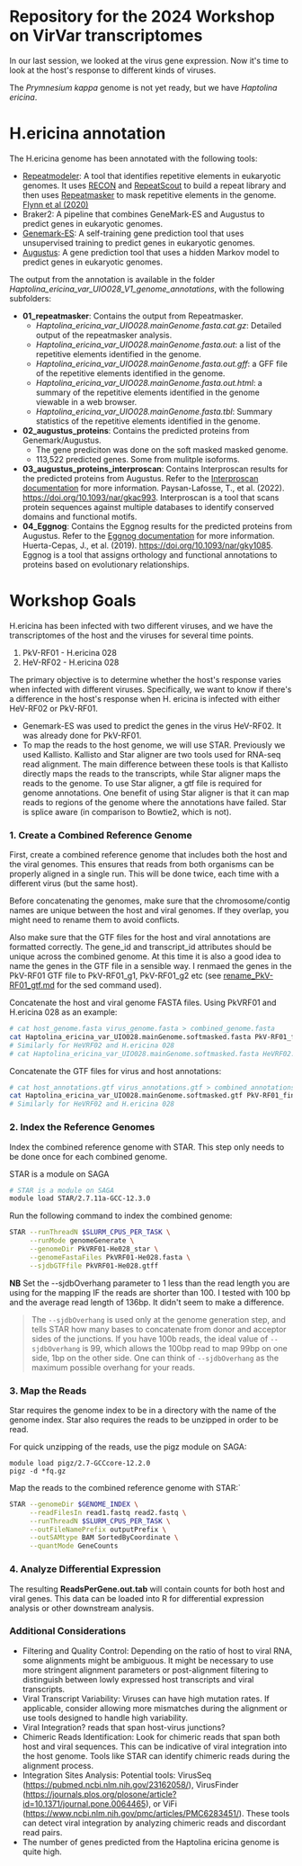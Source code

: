 # Repository for the 2024 Workshop on VirVar transcriptomes
In our last session, we looked at the virus gene expression. Now it's time to look at the host's response to different kinds of viruses. 

The *Prymnesium kappa* genome is not yet ready, but we have *Haptolina ericina*.

# H.ericina annotation
The H.ericina genome has been annotated with the following tools:
- [Repeatmodeler](https://www.repeatmasker.org/RepeatModeler/): A tool that identifies repetitive elements in eukaryotic genomes. It uses [RECON](https://www.pnas.org/doi/10.1073/pnas.1921046117) and [RepeatScout](https://www.pnas.org/doi/10.1073/pnas.1921046117) to build a repeat library and then uses [Repeatmasker](https://www.pnas.org/doi/10.1073/pnas.1921046117) to mask repetitive elements in the genome. [Flynn et al (2020)](https://www.pnas.org/doi/10.1073/pnas.1921046117)
- Braker2: A pipeline that combines GeneMark-ES and Augustus to predict genes in eukaryotic genomes.
- [Genemark-ES](http://exon.gatech.edu/GeneMark/eukaryotes/): A self-training gene prediction tool that uses unsupervised training to predict genes in eukaryotic genomes.
- [Augustus](http://bioinf.uni-greifswald.de/augustus/): A gene prediction tool that uses a hidden Markov model to predict genes in eukaryotic genomes.

The output from the annotation is available in the folder *Haptolina_ericina_var_UIO028_V1_genome_annotations*, with the following subfolders:
- **01_repeatmasker**: Contains the output from Repeatmasker.
  - *Haptolina_ericina_var_UIO028.mainGenome.fasta.cat.gz*: Detailed output of the repeatmasker analysis.
  - *Haptolina_ericina_var_UIO028.mainGenome.fasta.out*: a list of the repetitive elements identified in the genome.
  - *Haptolina_ericina_var_UIO028.mainGenome.fasta.out.gff*:  a GFF file of the repetitive elements identified in the genome.
  - *Haptolina_ericina_var_UIO028.mainGenome.fasta.out.html*: a summary of the repetitive elements identified in the genome viewable in a web browser.
  - *Haptolina_ericina_var_UIO028.mainGenome.fasta.tbl*:  Summary statistics of the repetitive elements identified in the genome.
- **02_augustus_proteins**: Contains the predicted proteins from Genemark/Augustus.
  - The gene prediciton was done on the soft masked masked genome.
  - 113,522 predicted genes. Some from mulitple isoforms. 
- **03_augustus_proteins_interproscan**: Contains Interproscan results for the predicted proteins from Augustus. Refer to the [Interproscan documentation](https://www.ebi.ac.uk/interpro/) for more information. Paysan-Lafosse, T., et al. (2022). https://doi.org/10.1093/nar/gkac993. Interproscan is a tool that scans protein sequences against multiple databases to identify conserved domains and functional motifs.
- **04_Eggnog**: Contains the Eggnog results for the predicted proteins from Augustus. Refer to the [Eggnog documentation](http://eggnog5.embl.de/) for more information. Huerta-Cepas, J., et al. (2019). https://doi.org/10.1093/nar/gky1085. Eggnog is a tool that assigns orthology and functional annotations to proteins based on evolutionary relationships.


# Workshop Goals
H.ericina has been infected with two different viruses, and we have the transcriptomes of the host and the viruses for several time points.
1.	PkV-RF01 - H.ericina 028
2.	HeV-RF02 - H.ericina 028

The primary objective is to determine whether the host's response varies when infected with different viruses. Specifically, we want to know if there's a difference in the host's response when H. ericina is infected with either HeV-RF02 or PkV-RF01.

- Genemark-ES was used to predict the genes in the virus HeV-RF02. It was already done for PkV-RF01.
- To map the reads to the host genome, we will use STAR. Previously we used Kallisto. Kallisto and Star aligner are two tools used for RNA-seq read alignment. The main difference between these tools is that Kallisto directly maps the reads to the transcripts, while Star aligner maps the reads to the genome. To use Star aligner, a gtf file is required for genome annotations. One benefit of using Star aligner is that it can map reads to regions of the genome where the annotations have failed. Star is splice aware (in comparison to Bowtie2, which is not).
 
### 1. Create a Combined Reference Genome
First, create a combined reference genome that includes both the host and the viral genomes. This ensures that reads from both organisms can be properly aligned in a single run. This will be done twice, each time with a different virus (but the same host).

Before concatenating the genomes, make sure that the chromosome/contig names are unique between the host and viral genomes. If they overlap, you might need to rename them to avoid conflicts.

Also make sure that the GTF files for the host and viral annotations are formatted correctly. The gene_id and transcript_id attributes should be unique across the combined genome. At this time it is also a good idea to name the genes in the GTF file in a sensible way. I renmaed the genes in the PkV-RF01 GTF file to PkV-RF01_g1, PkV-RF01_g2 etc (see [rename_PkV-RF01_gtf.md](rename_PkV-RF01_gtf.md) for the sed command used).

Concatenate the host and viral genome FASTA files. Using PkVRF01 and H.ericina 028 as an example:
```bash
# cat host_genome.fasta virus_genome.fasta > combined_genome.fasta
cat Haptolina_ericina_var_UIO028.mainGenome.softmasked.fasta PkV-RF01_final.fasta > PkVRF01-He028.fasta
# Similarly for HeVRF02 and H.ericina 028
# cat Haptolina_ericina_var_UIO028.mainGenome.softmasked.fasta HeVRF02.fasta > HeVRF02_He028.genome.fasta
```
Concatenate the GTF files for virus and host annotations:
```bash
# cat host_annotations.gtf virus_annotations.gtf > combined_annotations.gtf
cat Haptolina_ericina_var_UIO028.mainGenome.softmasked.gtf PkV-RF01_final.gtf > PkVRF01-He028.gtf
# Similarly for HeVRF02 and H.ericina 028
```

### 2. Index the Reference Genomes
Index the combined reference genome with STAR. This step only needs to be done once for each combined genome.

STAR is a module on SAGA
```bash
# STAR is a module on SAGA
module load STAR/2.7.11a-GCC-12.3.0
```
Run the following command to index the combined genome:

```bash
STAR --runThreadN $SLURM_CPUS_PER_TASK \
     --runMode genomeGenerate \
     --genomeDir PkVRF01-He028_star \
     --genomeFastaFiles PkVRF01-He028.fasta \
     --sjdbGTFfile PkVRF01-He028.gtff
```
**NB** Set the --sjdbOverhang parameter to 1 less than the read length you are using for the mapping IF the reads are shorter than 100. I tested with 100 bp and the average read length of 136bp. It didn't seem to make a difference.
> The `--sjdbOverhang` is used only at the genome generation step, and tells STAR how many bases to concatenate from donor and acceptor sides of the junctions. If you have 100b reads, the ideal value of `--sjdbOverhang` is 99, which allows the 100bp read to map 99bp on one side, 1bp on the other side. One can think of `--sjdbOverhang` as the maximum possible overhang for your reads.

### 3. Map the Reads

Star requires the genome index to be in a directory with the name of the genome index. 
Star also requires the reads to be unzipped in order to be read. 

For quick unzipping of the reads, use the pigz module on SAGA:
```
module load pigz/2.7-GCCcore-12.2.0
pigz -d *fq.gz
```

Map the reads to the combined reference genome with STAR:` 

```bash
STAR --genomeDir $GENOME_INDEX \
     --readFilesIn read1.fastq read2.fastq \
     --runThreadN $SLURM_CPUS_PER_TASK \
     --outFileNamePrefix outputPrefix \
     --outSAMtype BAM SortedByCoordinate \
     --quantMode GeneCounts
```
### 4. Analyze Differential Expression
The resulting **ReadsPerGene.out.tab** will contain counts for both host and viral genes. This data can be loaded into R for differential expression analysis or other downstream analysis. 


### Additional Considerations
- Filtering and Quality Control: Depending on the ratio of host to viral RNA, some alignments might be ambiguous. It might be necessary to use more stringent alignment parameters or post-alignment filtering to distinguish between lowly expressed host transcripts and viral transcripts.
- Viral Transcript Variability: Viruses can have high mutation rates. If applicable, consider allowing more mismatches during the alignment or use tools designed to handle high variability.
- Viral Integration? reads that span host-virus junctions? 
- Chimeric Reads Identification: Look for chimeric reads that span both host and viral sequences. This can be indicative of viral integration into the host genome. Tools like STAR can identify chimeric reads during the alignment process.
- Integration Sites Analysis: Potential tools: VirusSeq (https://pubmed.ncbi.nlm.nih.gov/23162058/), VirusFinder (https://journals.plos.org/plosone/article?id=10.1371/journal.pone.0064465), or ViFi (https://www.ncbi.nlm.nih.gov/pmc/articles/PMC6283451/). These tools can detect viral integration by analyzing chimeric reads and discordant read pairs.
- The number of genes predicted from the Haptolina ericina genome is quite high. 